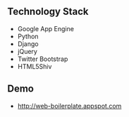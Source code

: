 ## Technology Stack

- Google App Engine
- Python
- Django
- jQuery
- Twitter Bootstrap
- HTML5Shiv

## Demo

- http://web-boilerplate.appspot.com
